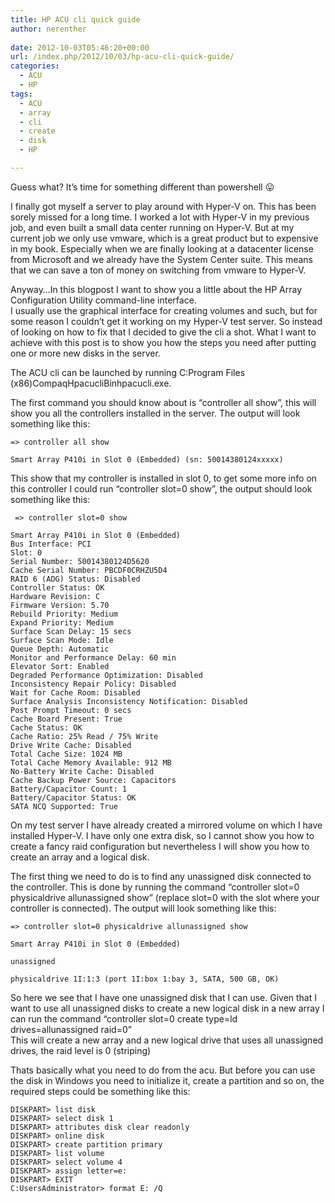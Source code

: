 ```yaml
---
title: HP ACU cli quick guide
author: nerenther
 
date: 2012-10-03T05:46:20+00:00
url: /index.php/2012/10/03/hp-acu-cli-quick-guide/
categories:
  - ACU
  - HP
tags:
  - ACU
  - array
  - cli
  - create
  - disk
  - HP

---
```

Guess what? It&#8217;s time for something different than powershell 😛

I finally got myself a server to play around with Hyper-V on. This has been sorely missed for a long time. I worked a lot with Hyper-V in my previous job, and even built a small data center running on Hyper-V. But at my current job we only use vmware, which is a great product but to expensive in my book. Especially when we are finally looking at a datacenter license from Microsoft and we already have the System Center suite. This means that we can save a ton of money on switching from vmware to Hyper-V.

Anyway&#8230;In this blogpost I want to show you a little about the HP Array Configuration Utility command-line interface.  
I usually use the graphical interface for creating volumes and such, but for some reason I couldn&#8217;t get it working on my Hyper-V test server. So instead of looking on how to fix that I decided to give the cli a shot. What I want to achieve with this post is to show you how the steps you need after putting one or more new disks in the server.

The ACU cli can be launched by running C:Program Files (x86)CompaqHpacucliBinhpacucli.exe.

The first command you should know about is &#8220;controller all show&#8221;, this will show you all the controllers installed in the server. The output will look something like this:

 ```
 => controller all show 
 ```

 ```
 Smart Array P410i in Slot 0 (Embedded) (sn: 50014380124xxxxx) 
 ```

This show that my controller is installed in slot 0, to get some more info on this controller I could run &#8220;controller slot=0 show&#8221;, the output should look something like this:

 ```
  => controller slot=0 show

Smart Array P410i in Slot 0 (Embedded)
 Bus Interface: PCI
 Slot: 0
 Serial Number: 50014380124D5620
 Cache Serial Number: PBCDF0CRHZU5D4
 RAID 6 (ADG) Status: Disabled
 Controller Status: OK
 Hardware Revision: C
 Firmware Version: 5.70
 Rebuild Priority: Medium
 Expand Priority: Medium
 Surface Scan Delay: 15 secs
 Surface Scan Mode: Idle
 Queue Depth: Automatic
 Monitor and Performance Delay: 60 min
 Elevator Sort: Enabled
 Degraded Performance Optimization: Disabled
 Inconsistency Repair Policy: Disabled
 Wait for Cache Room: Disabled
 Surface Analysis Inconsistency Notification: Disabled
 Post Prompt Timeout: 0 secs
 Cache Board Present: True
 Cache Status: OK
 Cache Ratio: 25% Read / 75% Write
 Drive Write Cache: Disabled
 Total Cache Size: 1024 MB
 Total Cache Memory Available: 912 MB
 No-Battery Write Cache: Disabled
 Cache Backup Power Source: Capacitors
 Battery/Capacitor Count: 1
 Battery/Capacitor Status: OK
 SATA NCQ Supported: True 
 ```

On my test server I have already created a mirrored volume on which I have installed Hyper-V. I have only one extra disk, so I cannot show you how to create a fancy raid configuration but nevertheless I will show you how to create an array and a logical disk.

The first thing we need to do is to find any unassigned disk connected to the controller. This is done by running the command &#8220;controller slot=0 physicaldrive allunassigned show&#8221; (replace slot=0 with the slot where your controller is connected). The output will look something like this:

 ```
 => controller slot=0 physicaldrive allunassigned show

Smart Array P410i in Slot 0 (Embedded)

 unassigned

 physicaldrive 1I:1:3 (port 1I:box 1:bay 3, SATA, 500 GB, OK) 
```

So here we see that I have one unassigned disk that I can use. Given that I want to use all unassigned disks to create a new logical disk in a new array I can run the command &#8220;controller slot=0 create type=ld drives=allunassigned raid=0&#8221;  
This will create a new array and a new logical drive that uses all unassigned drives, the raid level is 0 (striping)

Thats basically what you need to do from the acu. But before you can use the disk in Windows you need to initialize it, create a partition and so on, the required steps could be something like this:

 ```
DISKPART> list disk
DISKPART> select disk 1
DISKPART> attributes disk clear readonly
DISKPART> online disk
DISKPART> create partition primary
DISKPART> list volume
DISKPART> select volume 4
DISKPART> assign letter=e:
DISKPART> EXIT
C:UsersAdministrator> format E: /Q 
```

&nbsp;